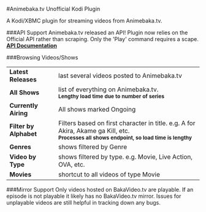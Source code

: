 #Animebaka.tv Unofficial Kodi Plugin

A Kodi/XBMC plugin for streaming videos from Animebaka.tv.

###API Support
Animebaka.tv released an API! Plugin now relies on the Official API rather than scraping. Only the 'Play' command requires a scape.
[**API Documentation**](http://animebaka.tv/page/api-documentation)

###Browsing Videos/Shows
<table style="border: none">
    <tr>
        <td>
            <strong>Latest Releases</strong>
        </td>
        <td>
            last several videos posted to Animebaka.tv
        </td>
    </tr>
    <tr>
        <td>
            <strong>All Shows</strong>
        </td>
        <td>
            list of everything on Animebaka.tv.<br/>
            <small><strong>Lengthy load time due to number of series</strong></small>
        </td>
    </tr>
    <tr>
        <td>
            <strong>Currently Airing</strong>
        </td>
        <td>
            All shows marked Ongoing
        </td>
    </tr>
    <tr>
        <td>
            <strong>Filter by Alphabet</strong>
        </td>
        <td>
            Filters based on first character in title. e.g. A for Akira, Akame ga Kill, etc.<br/>
            <small><strong>Processes all shows endpoint, so load time is lengthy</strong></small>
        </td>
    </tr>
    <tr>
        <td>
            <strong>Genres</strong>
        </td>
        <td>
            shows filtered by Genre
        </td>
    </tr>
    <tr>
        <td>
            <strong>Video by Type</strong>
        </td>
        <td>
            shows filtered by type. e.g. Movie, Live Action, OVA, etc.
        </td>
    </tr>
    <tr>
        <td>
            <strong>Movies</strong>
        </td>
        <td>
            shortcut to all videos of type Movie
        </td>
    </tr>
</table>

###Mirror Support
Only videos hosted on BakaVideo.tv are playable. If an episode is not playable it likely has no BakaVideo.tv mirror. Issues for 
unplayable videos are still helpful in tracking down any bugs.
